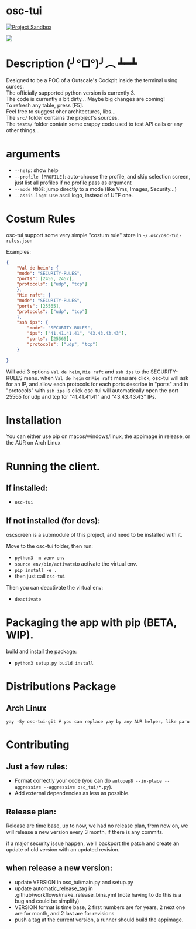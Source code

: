 # osc-tui
[![Project Sandbox](https://docs.outscale.com/fr/userguide/_images/Project-Sandbox-yellow.svg)](https://docs.outscale.com/en/userguide/Open-Source-Projects.html)

![](showcase.gif)

# Description (╯°□°)╯︵ ┻━┻

Designed to be a POC of a Outscale's Cockpit inside the terminal using curses.<br/>The officially supported python version is currently 3.<br/> The code is currently a bit dirty... Maybe big changes are coming!<br>To refresh any table, press [F5].<br>Feel free to suggest oher architectures, libs...<br/>The `src/` folder contains the project's sources.<br/>The ```tests/``` folder contain some crappy code used to test API calls or any other things...

# arguments
* `--help`: show help
* `--profile [PROFILE]`: auto-choose the profile, and skip selection screen, just list all profiles if no profile pass as argument
* `--mode MODE`: jump directly to a mode (like Vms, Images, Security...)
* `--ascii-logo`: use ascii logo, instead of UTF one.

# Costum Rules

osc-tui support some very simple "costum rule" store in `~/.osc/osc-tui-rules.json`

Examples:
```json
{
    "Val de heim": {
	"mode": "SECURITY-RULES",
	"ports": [2456, 2457],
	"protocols": ["udp", "tcp"]
    },
    "Mie raft": {
	"mode": "SECURITY-RULES",
	"ports": [25565],
	"protocols": ["udp", "tcp"]
    },
    "ssh ips": {
        "mode": "SECURITY-RULES",
        "ips": ["41.41.41.41", "43.43.43.43"],
        "ports": [25565],
        "protocols": ["udp", "tcp"]
    }

}
```

Will add 3 options `Val de heim`, `Mie raft` and `ssh ips` to the SECURITY-RULES menu.
when `Val de heim` or `Mie raft` menu are click, osc-tui will ask for an IP, and allow each protocols for each ports describe in "ports" and in "protocols"
with `ssh ips` is click osc-tui will automatically open the port 25565 for udp and tcp for "41.41.41.41" and "43.43.43.43" IPs. 

# Installation

You can either use pip on macos/windows/linux, the appimage in release, or the AUR on Arch Linux

# Running the client.

## If installed:

* `osc-tui`

## If not installed (for devs):

oscscreen is a submodule of this project, and need to be installed with it.

Move to the osc-tui folder, then run:

* `python3 -m venv env`
* `source env/bin/activate`to activate the virtual env.
* `pip install -e .`
* then just call `osc-tui`

Then you can deactivate the virtual env:

* `deactivate`

# Packaging the app with pip (BETA, WIP).

build and install the package:<br>

* `python3 setup.py build install`

# Distributions Package

## Arch Linux
```
yay -Sy osc-tui-git # you can replace yay by any AUR helper, like paru
```

# Contributing

## Just a few rules:<br>
* Format correctly your code (you can do `autopep8 --in-place --aggressive --aggressive osc_tui/*.py`).
* Add external dependencies as less as possible.

## Release plan:
Release are time base, up to now, we had no release plan, from now on, we will release a new version every 3 month, if there is any commits. 

if a major security issue happen, we'll backport the patch and create an update of old version with an updated revision. 

## when release a new version:
* update VERSION in osc_tui/main.py and setup.py
* update automatic_release_tag in .github/workflows/make_release_bins.yml (note having to do this is a bug and could be simplify)
* VERSION format is time base, 2 first numbers are for years, 2 next one are for month, and 2 last are for revisions
* push a tag at the current version, a runner should build the appimage.
